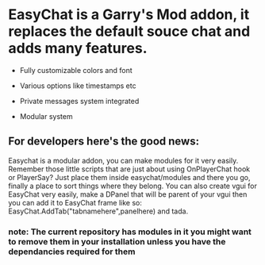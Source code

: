 # EasyChat is a Garry's Mod addon, it replaces the default souce chat and adds many features.

- Fully customizable colors and font

- Various options like timestamps etc

- Private messages system integrated

- Modular system


## For developers here's the good news:

Easychat is a modular addon, you can make modules for it very easily.
Remember those little scripts that are just about using OnPlayerChat hook or PlayerSay?
Just place them inside easychat/modules and there you go, finally a place to sort things where they belong.
You can also create vgui for EasyChat very easily, make a DPanel that will be parent of your vgui then you can add it to EasyChat frame like so: EasyChat.AddTab("tabnamehere",panelhere) and tada.

### note: The current repository has modules in it you might want to remove them in your installation unless you have the dependancies required for them
